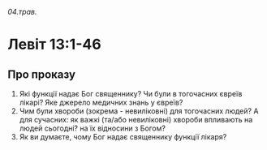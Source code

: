 
_04.трав._

# Левіт 13:1-46

## Про проказу
1. Які функції надає Бог священнику? Чи були в тогочасних євреїв лікарі? Яке джерело медичних знань у євреїв?
2. Чим були хвороби (зокрема - невиліковні) для тогочасних людей? А для сучасних: як важкі (та/або невиліковні) хвороби впливають на людей сьогодні? на їх відносини з Богом?
3. Як ви думаєте, чому Бог надає священнику функції лікаря?
